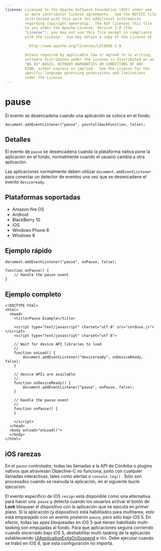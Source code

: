 ```yaml
---
license: Licensed to the Apache Software Foundation (ASF) under one
         or more contributor license agreements.  See the NOTICE file
         distributed with this work for additional information
         regarding copyright ownership.  The ASF licenses this file
         to you under the Apache License, Version 2.0 (the
         "License"); you may not use this file except in compliance
         with the License.  You may obtain a copy of the License at

           http://www.apache.org/licenses/LICENSE-2.0

         Unless required by applicable law or agreed to in writing,
         software distributed under the License is distributed on an
         "AS IS" BASIS, WITHOUT WARRANTIES OR CONDITIONS OF ANY
         KIND, either express or implied.  See the License for the
         specific language governing permissions and limitations
         under the License.
---
```


# pause

El evento se desencadena cuando una aplicación se coloca en el fondo.

    document.addEventListener("pause", yourCallbackFunction, false);
    

## Detalles

El evento de `pause` se desencadena cuando la plataforma nativa pone la aplicación en el fondo, normalmente cuando el usuario cambia a otra aplicación.

Las aplicaciones normalmente deben utilizar `document.addEventListener` para conectar un detector de eventos una vez que se desencadene el evento `deviceready`.

## Plataformas soportadas

*   Amazon fire OS
*   Android
*   BlackBerry 10
*   iOS
*   Windows Phone 8
*   Windows 8

## Ejemplo rápido

    document.addEventListener("pause", onPause, false);
    
    function onPause() {
        // Handle the pause event
    }
    

## Ejemplo completo

    <!DOCTYPE html>
    <html>
      <head>
        <title>Pause Example</title>
    
        <script type="text/javascript" charset="utf-8" src="cordova.js"></script>
        <script type="text/javascript" charset="utf-8">
    
        // Wait for device API libraries to load
        //
        function onLoad() {
            document.addEventListener("deviceready", onDeviceReady, false);
        }
    
        // device APIs are available
        //
        function onDeviceReady() {
            document.addEventListener("pause", onPause, false);
        }
    
        // Handle the pause event
        //
        function onPause() {
        }
    
        </script>
      </head>
      <body onload="onLoad()">
      </body>
    </html>
    

## iOS rarezas

En el `pause` controlador, todas las llamadas a la API de Córdoba o plugins nativos que atraviesan Objective-C no funciona, junto con cualquier llamadas interactivas, tales como alertas o `console.log()` . Sólo son procesados cuando se reanuda la aplicación, en el siguiente bucle ejecución.

El evento específico de iOS `resign` está disponible como una alternativa para hacer una` pause` y detecta cuando los usuarios activar el botón de **Lock** bloquear el dispositivo con la aplicación que se ejecuta en primer plano. Si la aplicación (y dispositivo) está habilitados para multitarea, esto está emparejado con un evento posterior `pause`, pero sólo bajo iOS 5. En efecto, todas las apps bloqueadas en iOS 5 que tienen habilitado multi-tasking son empujadas al fondo. Para que aplicaciones seguirá corriendo cuando encerrado bajo iOS 5, deshabilitar multi-tasking de la aplicación estableciendo [UIApplicationExitsOnSuspend][1] a `YES`. Debe ejecutar cuando se trabó en iOS 4, que esta configuración no importa.

 [1]: http://developer.apple.com/library/ios/#documentation/general/Reference/InfoPlistKeyReference/Articles/iPhoneOSKeys.html